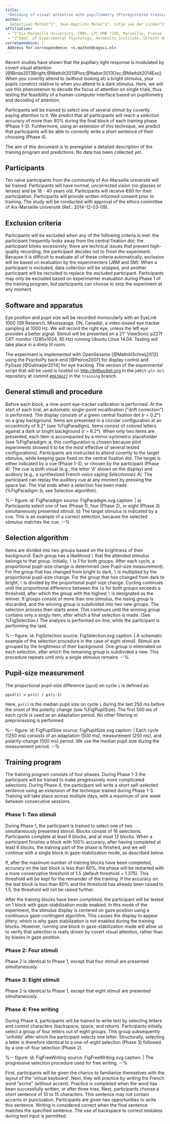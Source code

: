 ```yaml
---
title:
 "Decoding of visual attention with pupillometry (Preregistered training program)"
author:
  Sebastiaan Mathôt^1^, Jean-Baptiste Melmi^1^, Lotje van der Linden^1^, and Stefan Van der Stigchel^2^
affiliation:
 - ^1^Aix-Marseille University, CNRS, LPC UMR 7290, Marseille, France
 - ^2^Dept. of Experimental Psychology, Helmholtz Institute, Utrecht University, The Netherlands
correspondence: |
 Address for correspondence: <s.mathot@cogsci.nl>
---
```


Recent studies have shown that the pupillary light response is modulated by covert visual attention [@Binda2013Bright;@Mathôt2013Plos;@Naber2013Osc;@Mathôt2014Exo]: When you covertly attend to (without looking at) a bright stimulus, your pupils constrict relative to when you attend to a dark stimulus. Here, we will use this phenomenon to decode the focus of attention on single trials, thus testing the feasibility of a human-computer interface based on pupillometry and decoding of attention.

Participants will be trained to select one of several stimuli by covertly paying attention to it. We predict that all participants will reach a selection accuracy of more than 80% during the final block of each training phase (Phase 1-3). Furthermore, using an extension of this technique, we predict that participants will be able to correctly write a short sentence of their choosing (Phase 4).

The aim of this document is to preregister a detailed description of the training program and predictions. No data has been collected yet.

## Participants

Ten naive participants from the community of Aix-Marseille université will be trained. Participants will have normal, uncorrected vision (no glasses or lenses) and be 18 - 40 years old. Participants will receive €60 for their participation. Participants will provide written informed consent prior to training. The study will be conducted with approval of the ethics committee of Aix-Marseille Université (Ref.: 2014-12-03-09).

## Exclusion criteria

Participants will be excluded when any of the following criteria is met: the participant frequently looks away from the central fixation dot; the participant blinks excessively; there are technical issues that prevent high-quality recording; the participant decides not to finish the experiment. Because it is difficult to evaluate all of these criteria automatically, exclusion will be based on evaluation by the experimenters (JBM and SM). When a participant is excluded, data collection will be stopped, and another participant will be recruited to replace the excluded participant. Participants may only be excluded based on experimenter evaluation during Phase 1 of the training program, but participants can choose to stop the experiment at any moment.

## Software and apparatus

Eye position and pupil size will be recorded monocularly with an EyeLink 1000 (SR Research, Mississauga, ON, Canada), a video-based eye tracker sampling at 1000 Hz. We will record the right eye, unless the left eye provides a better signal. Stimuli will be presented on a 21" ViewSonic p227f CRT monitor (1280x1024, 85 Hz) running Ubuntu Linux 14.04. Testing will take place in a dimly lit room.

The experiment is implemented with OpenSesame [@MathôtSchreij2012] using the PsychoPy back-end [@Peirce2007] for display control and PyGaze [@Dalmaijer2014] for eye tracking. The version of the experimental script that will be used is hosted on <http://bitbucket.org> in the `p0015-plr-bci` repository at commit [`#6638427`](https://bitbucket.org/smathot/p0015-plr-bci/commits/6638427732a60f053a8c68ad8f5a3638a100f512) in the `training` branch.

## General stimuli and procedure

Before each block, a nine-point eye-tracker calibration is performed. At the start of each trial, an automatic single-point recalibration ("drift correction") is performed. The display consists of a green central fixation dot (r = 0.2°) on a gray background. Items are presented in a circular configuration at an eccentricity of 9.2° (see %FigParadigm). Items consist of colored letters against a dark or bright background (r = 6.2°). When only two items are presented, each item is accompanied by a mirror-symmetric placeholder (see %FigParadigm::a; this configuration is chosen because pilot experiments showed it to be the most effective of several tested configurations). Participants are instructed to attend covertly to the target stimulus, while keeping gaze fixed on the central fixation dot. The target is either indicated by a cue (Phase 1-3), or chosen by the participant (Phase 4). The cue is both visual (e.g., the letter 'A' shown on the display) and auditory (e.g., a synthesized French voice saying *Sélectionnez A*). The participant can replay the auditory cue at any moment by pressing the space bar. The trial ends when a selection has been made (%FigParadigm::b, see Selection algorithm).

%--
figure:
 id: FigParadigm
 source: FigParadigm.svg
 caption: |
  a) Participants select one of two (Phase 1), four (Phase 2), or eight (Phase 3) simultaneously presented stimuli. b) The target stimulus is indicated by a cue. This is an example of a correct selection, because the selected stimulus matches the cue.
--%

## Selection algorithm

Items are divided into two groups based on the brightness of their background. Each group has a likelihood `l` that the attended stimulus belongs to that group. Initially, `l` is 1 for both groups. After each cycle, a proportional pupil-size change is determined (see Pupil-size measurement). For the group that has changed from bright to dark, `l` is multiplied by the proportional pupil-size change. For the group that has changed from dark to bright, `l` is divided by the proportional pupil-size change. Cycling continues until the proportional difference between the `l`s for both groups exceeds a threshold, after which the group with the highest `l` is designated as the winner. If groups consist of more than one stimulus, the losing group is discarded, and the winning group is subdivided into two new groups. The selection process then starts anew. This continues until the winning group contains only a singly item, after which a final selection is made. (See %FigSelection.) The analysis is performed on-line, while the participant is performing the task.

%--
figure:
 id: FigSelection
 source: FigSelection.svg
 caption: |
  A schematic example of the selection procedure in the case of eight stimuli. Stimuli are grouped by the brightness of their background. One group is eliminated on each selection, after which the remaining group is subdivided a new. This procedure repeats until only a single stimulus remains.
--%


## Pupil-size measurement

The proportional pupil-size difference (`ppsd`) on cycle `i` is defined as:

	ppsd(i) = ps(i) / ps(i-1)

Here, `ps(i)` is the median pupil size on cycle `i` during the last 250 ms before the onset of the polarity change (see %FigPupilSize). The first 500 ms of each cycle is used as an adaptation period. No other filtering or preprocessing is performed.

%--
figure:
 id: FigPupilSize
 source: FigPupilSize.svg
 caption: |
  Each cycle (1250 ms) consists of an adaptation (500 ms), measurement (250 ms), and polarity-change (500 ms) period. We use the median pupil size during the measurement period.
--%

## Training program

The training program consists of four phases. During Phase 1-3 the participant will be trained to make progressively more complicated selections. During Phase 4, the participant will write a short self-selected sentence using an extension of the technique trained during Phase 1-3. Training will take place across multiple days, with a maximum of one week between consecutive sessions.

### Phase 1: Two stimuli

During Phase 1, the participant is trained to select one of two simultaneously presented stimuli. Blocks consist of 16 selections. Participants complete at least 6 blocks, and at most 12 blocks. When a participant finishes a block with 100% accuracy, after having completed at least 6 blocks, the training part of the phase is finished, and we will continue with a single block in gaze-stabilization mode, as described below.

If, after the maximum number of training blocks have been completed, accuracy on the last block is less than 80%, the phase will be restarted with a more conservative threshold of 1.5 (default threshold = 1.375). This threshold will be kept for the remainder of the training. If the accuracy on the last block is less than 80% and the threshold has already been raised to 1.5, the threshold will not be raised further.

After the training blocks have been completed, the participant will be tested on 1 block with gaze-stabilization mode enabled. In this mode of the experiment, the stimulus display is centered on gaze position using a continuous gaze-contingent algorithm. This causes the display to appear jittery, which is why gaze stabilization is not enabled during the training blocks. However, running one block in gaze-stabilization mode will allow us to verify that selection is really driven by covert visual attention, rather than by biases in gaze position.

### Phase 2: Four stimuli

Phase 2 is identical to Phase 1, except that four stimuli are presented simultaneously.

### Phase 3: Eight stimuli

Phase 2 is identical to Phase 1, except that eight stimuli are presented simultaneously.

### Phase 4: Free writing

During Phase 4, participants will be trained to write text by selecting letters and control characters (backspace, space, and return). Participants initially select a group of four letters out of eight groups. This group subsequently 'unfolds' after which the participant selects one letter. Structurally, selecting a letter is therefore identical to a one-of-eight selection (Phase 3) followed by a one-of-four selection (Phase 2).

%--
figure:
 id: FigFreeWriting
 source: FigFreeWriting.svg
 caption: |
  The progressive selection procedure used for free writing.
--%

First, participants will be given the chance to familiarize themselves with the layout of the 'virtual keyboard'. Next, they will practice by writing the French word "ecrire" (without accent). Practice is completed when the word has been successfully written, or after three tries. Next, participants choose a short sentence of 10 to 15 characters. This sentence may not contain accents or punctuation. Participants are given two opportunities to write this sentence. Writing is considered correct when the final sentence matches the specified sentence. The use of backspace to correct mistakes during text input is permitted.
